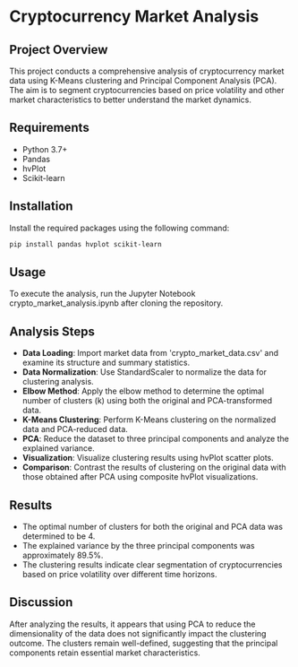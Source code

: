 # Cryptocurrency Market Analysis

## Project Overview

This project conducts a comprehensive analysis of cryptocurrency market data using K-Means clustering and Principal Component Analysis (PCA). The aim is to segment cryptocurrencies based on price volatility and other market characteristics to better understand the market dynamics.

## Requirements

- Python 3.7+
- Pandas
- hvPlot
- Scikit-learn

## Installation

Install the required packages using the following command:

```bash
pip install pandas hvplot scikit-learn
```

## Usage
To execute the analysis, run the Jupyter Notebook crypto_market_analysis.ipynb after cloning the repository.

## Analysis Steps
- **Data Loading**: Import market data from 'crypto_market_data.csv' and examine its structure and summary statistics.
- **Data Normalization**: Use StandardScaler to normalize the data for clustering analysis.
- **Elbow Method**: Apply the elbow method to determine the optimal number of clusters (k) using both the original and PCA-transformed data.
- **K-Means Clustering**: Perform K-Means clustering on the normalized data and PCA-reduced data.
- **PCA**: Reduce the dataset to three principal components and analyze the explained variance.
- **Visualization**: Visualize clustering results using hvPlot scatter plots.
- **Comparison**: Contrast the results of clustering on the original data with those obtained after PCA using composite hvPlot visualizations.

## Results
- The optimal number of clusters for both the original and PCA data was determined to be 4.
- The explained variance by the three principal components was approximately 89.5%.
- The clustering results indicate clear segmentation of cryptocurrencies based on price volatility over different time horizons.

## Discussion
After analyzing the results, it appears that using PCA to reduce the dimensionality of the data does not significantly impact the clustering outcome. The clusters remain well-defined, suggesting that the principal components retain essential market characteristics.

